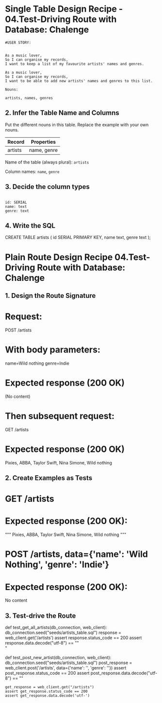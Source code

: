 # Single Table Design Recipe - 04.Test-Driving Route with Database: Chalenge

```
#USER STORY:


As a music lover,
So I can organise my records,
I want to keep a list of my favourite artists' names and genres.

As a music lover,
So I can organise my records,
I want to be able to add new artists' names and genres to this list.
```

```
Nouns:

artists, names, genres
```

## 2. Infer the Table Name and Columns

Put the different nouns in this table. Replace the example with your own nouns.

| Record                | Properties          |
| --------------------- | ------------------- |
| artists               | name, genre         |

Name of the table (always plural): `artists`

Column names: `name`, `genre`

## 3. Decide the column types

```

id: SERIAL
name: text
genre: text
```

## 4. Write the SQL

CREATE TABLE artists (
  id SERIAL PRIMARY KEY,
  name text,
  genre text
);


# Plain Route Design Recipe 04.Test-Driving Route with Database: Chalenge

## 1. Design the Route Signature

# Request:
POST /artists

# With body parameters:
name=Wild nothing
genre=Indie

# Expected response (200 OK)
(No content)

# Then subsequent request:
GET /artists

# Expected response (200 OK)
Pixies, ABBA, Taylor Swift, Nina Simone, Wild nothing

## 2. Create Examples as Tests

# GET /artists
#  Expected response (200 OK):
"""
Pixies, ABBA, Taylor Swift, Nina Simone, Wild nothing
"""

# POST /artists, data={'name': 'Wild Nothing', 'genre': 'Indie'}
#  Expected response (200 OK):
No content

## 3. Test-drive the Route

def test_get_all_artists(db_connection, web_client):
    db_connection.seed("seeds/artists_table.sql")
    response = web_client.get('/artists')
    assert response.status_code == 200
    assert response.data.decode("utf-8") == "" \
        "

def test_post_new_artist(db_connection, web_client):
    db_connection.seed("seeds/artists_table.sql")
    post_response = web_client.post('/artists', data={'name': '', 'genre': ''})
    assert post_response.status_code == 200
    assert post_response.data.decode("utf-8") == ""

    get_response = web_client.get("/artists")
    assert get_response.status_code == 200
    assert get_response.data.decode('utf-')









